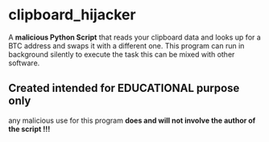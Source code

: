 # clipboard_hijacker
A **malicious Python Script** that reads your clipboard data and looks up for a BTC address and swaps it with a different one. This program can run in background silently to execute the task this can be mixed with other software.

## Created intended for EDUCATIONAL purpose only
any malicious use for this program **does and will not involve the author of the script !!!**
